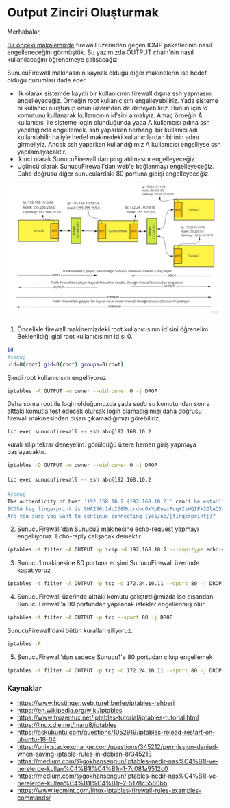 # Output Zinciri Oluşturmak

Merhabalar,

[Bir önceki makalemizde](6.PingForwardBloklamak.md) firewall üzerinden geçen ICMP paketlerinin nasıl engelleneceğini görmüştük. Bu yazımızda OUTPUT chain'nin nasıl kullanılacağını öğrenemeye çalışacağız.


SunucuFirewall makinasının kaynak olduğu diğer makinelerin ise hedef olduğu durumları ifade eder.

- İlk olarak sistemde kayıtlı bir kullanıcının firewall dışına ssh yapmasını engelleyeceğiz. Örneğin root kullanıcısını engelleyebiliriz. Yada sisteme bi kullanıcı oluşturup onun üzerinden de deneyebiliriz. Bunun için _id_ komutunu kullanarak kullanıcının id'sini almalıyız. Amaç örneğin A kullanıcısı ile sisteme login olunduğunda yada A kullanıcısı adına ssh yapıldığında engellemek. ssh yaparken herhangi bir kullanıcı adı kullanılabilir haliyle hedef makinedeki kullanıcılardan birinin adını girmeliyiz. Ancak ssh yaparken kullandığımız A kullanıcısı engelliyse ssh yapılamayacaktır. 
- İkinci olarak SunucuFirewall'dan ping atılmasını engelleyeceğiz.
- Üçüncü olarak SunucuFirewall'dan web'e bağlanmayı engelleyeceğiz. Daha doğrusu diğer sunuculardaki 80 portuna gidişi engelleyeceğiz.

![NetworkIptables.jpg](files/NetworkIptables.jpg)

1. Öncelikle firewall makinemizdeki root kullanıcısının id'sini öğrenelim. 
Beklenildiği gibi root kullanıcısının id'si 0.


```bash
id
#sonuç
uid=0(root) gid=0(root) groups=0(root)
```
Şimdi root kullanıcısını engelliyoruz.

```bash
iptables -A OUTPUT -m owner --uid-owner 0 -j DROP
```

Daha sonra root ile login olduğumuzda yada _sudo su_ komutundan sonra alttaki komutla test edecek olursak login olamadığımızı daha doğrusu firewall makinesinden dışarı çıkamadığımızı görebiliriz.

```
lxc exec sunucufirewall -- ssh abc@192.168.10.2
```
kuralı silip tekrar deneyelim. görüldüğü üzere hemen giriş yapmaya başlayacaktır.

```bash
iptables -D OUTPUT -m owner --uid-owner 0 -j DROP

lxc exec sunucufirewall -- ssh abc@192.168.10.2

#sonuç
The authenticity of host '192.168.10.2 (192.168.10.2)' can't be established.
ECDSA key fingerprint is SHA256:1dcI68Mctrdvc0xYpEuexPuqXIzWQIFk2OlAQ5qzJQ8.
Are you sure you want to continue connecting (yes/no/[fingerprint])?

```

2. SunucuFirewall'dan Sunucu2 makinesine echo-request yapmayı engelliyoruz. Echo-reply çalışacak demektir.

```bash
iptables -t filter -A OUTPUT -p icmp -d 192.168.10.2 --icmp-type echo-request -j DROP
```


3. Sunucu1 makinesine 80 portuna erişimi SunucuFirewall üzerinde kapatıyoruz

```bash
iptables -t filter -A OUTPUT -p tcp -d 172.24.10.11 --dport 80 -j DROP

```

4. SunucuFirewall üzerinde alttaki komutu çalıştırdığımızda  ise dışarıdan SunucuFirewall'a 80 portundan yapılacak istekler engellenmiş olur.

```bash
iptables -t filter -A OUTPUT -p tcp --sport 80 -j DROP
```

SunucuFirewall'daki bütün kuralları siliyoruz.

```bash
iptables -F

```

5. SunucuFirewall'dan sadece Sunucu1'e 80 portudan çıkışı engellemek

```bash
iptables -t filter -A OUTPUT -p tcp -d 172.24.10.11 --sport 80 -j DROP

```

### Kaynaklar
- https://www.hostinger.web.tr/rehberler/iptables-rehberi
- https://en.wikipedia.org/wiki/Iptables
- https://www.frozentux.net/iptables-tutorial/iptables-tutorial.html
- https://linux.die.net/man/8/iptables
- https://askubuntu.com/questions/1052919/iptables-reload-restart-on-ubuntu-18-04
- https://unix.stackexchange.com/questions/345212/permission-denied-when-saving-iptable-rules-in-debian-8/345213
- https://medium.com/@gokhansengun/iptables-nedir-nas%C4%B1l-ve-nerelerde-kullan%C4%B1l%C4%B1r-1-7c081a9512c0
- https://medium.com/@gokhansengun/iptables-nedir-nas%C4%B1l-ve-nerelerde-kullan%C4%B1l%C4%B1r-2-5178c5560bb
- https://www.tecmint.com/linux-iptables-firewall-rules-examples-commands/
